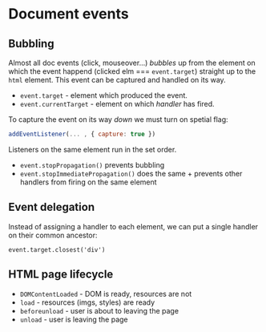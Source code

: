 # Document events

## Bubbling

Almost all doc events (click, mouseover...) _bubbles_ up from the element on which the event happend (clicked elm === `event.target`) straight up to the `html` element. This event can be captured and handled on its way.

- `event.target` - element which produced the event.
- `event.currentTarget` - element on which _handler_ has fired.


To capture the event on its way _down_ we must turn on spetial flag: 
```js
addEventListener(... , { capture: true })
```

Listeners on the same element run in the set order.

- `event.stopPropagation()` prevents bubbling
- `event.stopImmediatePropagation()` does the same + prevents other handlers from firing on the same element


## Event delegation

Instead of assigning a handler to each element, we can put a single handler on their common ancestor: 

`event.target.closest('div')`


## HTML page lifecycle

- `DOMContentLoaded` - DOM is ready, resources are not
- `load` - resources (imgs, styles) are ready
- `beforeunload` - user is about to leaving the page
- `unload` - user is leaving the page

